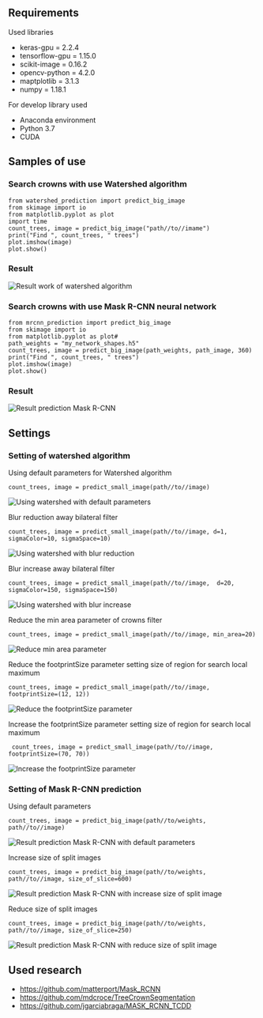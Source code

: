 ## Requirements
Used libraries
* keras-gpu = 2.2.4 
* tensorflow-gpu = 1.15.0
* scikit-image = 0.16.2
* opencv-python = 4.2.0
* maptplotlib = 3.1.3
* numpy = 1.18.1

For develop library used 
* Anaconda environment
* Python 3.7
* CUDA 


## Samples of use

### Search crowns with use Watershed algorithm

    from watershed_prediction import predict_big_image
    from skimage import io
    from matplotlib.pyplot as plot
    import time
    count_trees, image = predict_big_image("path//to//imame")
    print("Find ", count_trees, " trees")
    plot.imshow(image)
    plot.show()
    
### Result

![Result work of watershed algorithm](/gallery/watershed_crowns_delination_result.jpg)
    
### Search crowns with use Mask R-CNN neural network

    from mrcnn_prediction import predict_big_image
    from skimage import io
    from matplotlib.pyplot as plot#
    path_weights = "my_network_shapes.h5"
    count_trees, image = predict_big_image(path_weights, path_image, 360)
    print("Find ", count_trees, " trees")
    plot.imshow(image)
    plot.show()
    
### Result

![Result prediction Mask R-CNN](/gallery/using_mask_rcnn_with_default_parameters.jpg)

## Settings

### Setting of watershed algorithm

Using default parameters for Watershed algorithm

    count_trees, image = predict_small_image(path//to//image)
    
![Using watershed with default parameters](/gallery/using_watershed_with_default_params.jpg)

Blur reduction away bilateral filter

    count_trees, image = predict_small_image(path//to//image, d=1, sigmaColor=10, sigmaSpace=10)
    
![Using watershed with blur reduction](/gallery/using_watershed_with_blur_reduction.jpg)
    
Blur increase away bilateral filter

    count_trees, image = predict_small_image(path//to//image,  d=20, sigmaColor=150, sigmaSpace=150)
    
![Using watershed with blur increase](/gallery/using_watershed_with_blur_increase.jpg)
    
Reduce the min area parameter of crowns filter

    count_trees, image = predict_small_image(path//to//image, min_area=20)
    
![Reduce min area parameter](/gallery/using_watershed_with_reduce_min_area.jpg)


Reduce the footprintSize parameter setting size of region for search local maximum

    count_trees, image = predict_small_image(path//to//image, footprintSize=(12, 12))

![Reduce the footprintSize parameter](/gallery/using_watershed_wih_reduce_footprint_size.jpg)

Increase the footprintSize parameter setting size of region for search local maximum

     count_trees, image = predict_small_image(path//to//image, footprintSize=(70, 70))
     
![Increase the footprintSize parameter](/gallery/using_watershed_with_increase_footprint_size.jpg)


### Setting of Mask R-CNN prediction

Using default parameters

    count_trees, image = predict_big_image(path//to/weights, path//to//image)

![Result prediction Mask R-CNN with default parameters](/gallery/using_mask_rcnn_with_default_parameters.jpg)

Increase size of split images

    count_trees, image = predict_big_image(path//to/weights, path//to//image, size_of_slice=600)
    
![Result prediction Mask R-CNN with increase size of split image](/gallery/using_mask_rccn_with_reduce_size_of_split_image.jpg)

Reduce size of split images

    count_trees, image = predict_big_image(path//to/weights, path//to//image, size_of_slice=250)
    
![Result prediction Mask R-CNN with reduce size of split image](/gallery/using_mask_rccn_with_increase_size_of_split_image.jpg)

## Used research

* <https://github.com/matterport/Mask_RCNN>
* <https://github.com/mdcroce/TreeCrownSegmentation>
* <https://github.com/jgarciabraga/MASK_RCNN_TCDD>